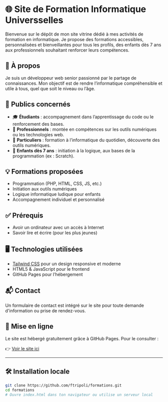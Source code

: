 # 🌐 Site de Formation Informatique Universselles

Bienvenue sur le dépôt de mon site vitrine dédié à mes activités de formation en informatique. Je propose des formations accessibles, personnalisées et bienveillantes pour tous les profils, des enfants dès 7 ans aux professionnels souhaitant renforcer leurs compétences.

## 🧩 À propos

Je suis un développeur web senior passionné par le partage de connaissances. Mon objectif est de rendre l’informatique compréhensible et utile à tous, quel que soit le niveau ou l’âge.

## 🎯 Publics concernés

- 🎓 **Étudiants** : accompagnement dans l’apprentissage du code ou le renforcement des bases.
- 🏢 **Professionnels** : montée en compétences sur les outils numériques ou les technologies web.
- 🏡 **Particuliers** : formation à l’informatique du quotidien, découverte des outils numériques.
- 🎈 **Enfants dès 7 ans** : initiation à la logique, aux bases de la programmation (ex : Scratch).

## 💡 Formations proposées

- Programmation (PHP, HTML, CSS, JS, etc.)
- Initiation aux outils numériques
- Logique informatique ludique pour enfants
- Accompagnement individuel et personnalisé

## ✅ Prérequis

- Avoir un ordinateur avec un accès à Internet
- Savoir lire et écrire (pour les plus jeunes)

## 🖥️ Technologies utilisées

- [Tailwind CSS](https://tailwindcss.com/) pour un design responsive et moderne
- HTML5 & JavaScript pour le frontend
- GitHub Pages pour l’hébergement

## 📬 Contact

Un formulaire de contact est intégré sur le site pour toute demande d'information ou prise de rendez-vous.

## 🚀 Mise en ligne

Le site est hébergé gratuitement grâce à GitHub Pages. Pour le consulter :

👉 [Voir le site ici](https://ftripoli.github.io/formations/)

---

## 🛠️ Installation locale

```bash
git clone https://github.com/ftripoli/formations.git
cd formations
# Ouvre index.html dans ton navigateur ou utilise un serveur local
